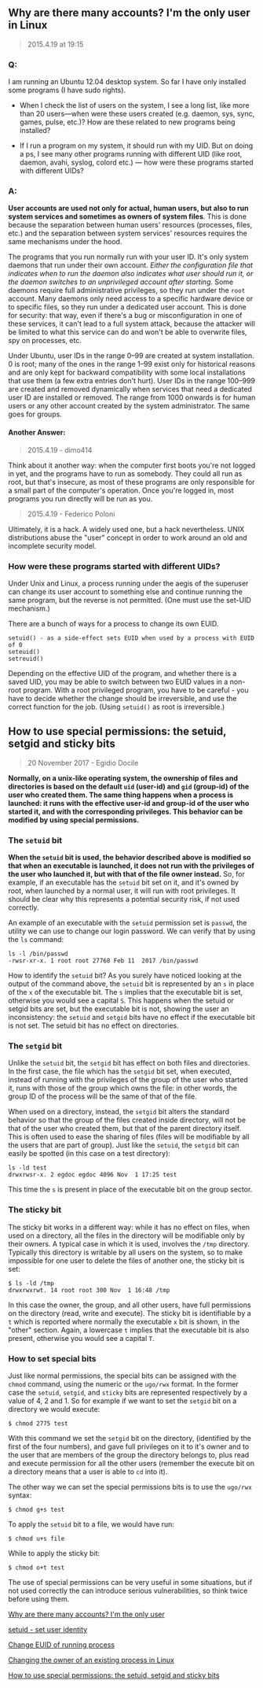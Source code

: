 ## Why are there many accounts? I'm the only user in Linux

> 2015.4.19 at 19:15

### Q: 

I am running an Ubuntu 12.04 desktop system. So far I have only installed some programs (I have sudo rights).

- When I check the list of users on the system, I see a long list, like more than 20 users—when were these users created (e.g. daemon, sys, sync, games, pulse, etc.)? How are these related to new programs being installed?

- If I run a program on my system, it should run with my UID. But on doing a ps, I see many other programs running with different UID (like root, daemon, avahi, syslog, colord etc.) — how were these programs started with different UIDs?

### A:

**User accounts are used not only for actual, human users, but also to run system services and sometimes as owners of system files**. This is done because the separation between human users' resources (processes, files, etc.) and the separation between system services' resources requires the same mechanisms under the hood.

The programs that you run normally run with your user ID. It's only system daemons that run under their own account. *Either the configuration file that indicates when to run the daemon also indicates what user should run it, or the daemon switches to an unprivileged account after starting*. Some daemons require full administrative privileges, so they run under the `root` account. Many daemons only need access to a specific hardware device or to specific files, so they run under a dedicated user account. This is done for security: that way, even if there's a bug or misconfiguration in one of these services, it can't lead to a full system attack, because the attacker will be limited to what this service can do and won't be able to overwrite files, spy on processes, etc.

Under Ubuntu, user IDs in the range 0–99 are created at system installation. 0 is root; many of the ones in the range 1–99 exist only for historical reasons and are only kept for backward compatibility with some local installations that use them (a few extra entries don't hurt). User IDs in the range 100–999 are created and removed dynamically when services that need a dedicated user ID are installed or removed. The range from 1000 onwards is for human users or any other account created by the system administrator. The same goes for groups.

#### Another Answer:

> 2015.4.19 - dimo414 

Think about it another way: when the computer first boots you're not logged in yet, and the programs have to run as somebody. They could all run as root, but that's insecure, as most of these programs are only responsible for a small part of the computer's operation. Once you're logged in, most programs you run directly will be run as you.

> 2015.4.19 - Federico Poloni

Ultimately, it is a hack. A widely used one, but a hack nevertheless. UNIX distributions abuse the "user" concept in order to work around an old and incomplete security model.

### How were these programs started with different UIDs?

Under Unix and Linux, a process running under the aegis of the superuser can change its user account to something else and continue running the same program, but the reverse is not permitted. (One must use the set-UID mechanism.)

There are a bunch of ways for a process to change its own EUID.

```
setuid() - as a side-effect sets EUID when used by a process with EUID of 0
seteuid()
setreuid()
```

Depending on the effective UID of the program, and whether there is a saved UID, you may be able to switch between two EUID values in a non-root program. With a root privileged program, you have to be careful - you have to decide whether the change should be irreversible, and use the correct function for the job. (Using `setuid()` as root is irreversible.)

## How to use special permissions: the setuid, setgid and sticky bits

> 20 November 2017  - Egidio Docile

**Normally, on a unix-like operating system, the ownership of files and directories is based on the default `uid` (user-id) and `gid` (group-id) of the user who created them. The same thing happens when a process is launched: it runs with the effective user-id and group-id of the user who started it, and with the corresponding privileges. This behavior can be modified by using special permissions.**

### The `setuid` bit

**When the `setuid` bit is used, the behavior described above is modified so that when an executable is launched, it does not run with the privileges of the user who launched it, but with that of the file owner instead.** So, for example, if an executable has the `setuid` bit set on it, and it's owned by root, when launched by a normal user, it will run with root privileges. It should be clear why this represents a potential security risk, if not used correctly. 

An example of an executable with the `setuid` permission set is `passwd`, the utility we can use to change our login password. We can verify that by using the `ls` command:

```
ls -l /bin/passwd
-rwsr-xr-x. 1 root root 27768 Feb 11  2017 /bin/passwd
```

How to identify the `setuid` bit? As you surely have noticed looking at the output of the command above, the `setuid` bit is represented by an `s` in place of the `x` of the executable bit. The `s` implies that the executable bit is set, otherwise you would see a capital `S`. This happens when the setuid or setgid bits are set, but the executable bit is not, showing the user an inconsistency: the `setuid` and `setgid` bits have no effect if the executable bit is not set. The setuid bit has no effect on directories.

### The `setgid` bit

Unlike the `setuid` bit, the `setgid` bit has effect on both files and directories. In the first case, the file which has the `setgid` bit set, when executed, instead of running with the privileges of the group of the user who started it, runs with those of the group which owns the file: in other words, the group ID of the process will be the same of that of the file. 

When used on a directory, instead, the `setgid` bit alters the standard behavior so that the group of the files created inside directory, will not be that of the user who created them, but that of the parent directory itself. This is often used to ease the sharing of files (files will be modifiable by all the users that are part of group). Just like the `setuid`, the `setgid` bit can easily be spotted (in this case on a test directory):

```
ls -ld test
drwxrwsr-x. 2 egdoc egdoc 4096 Nov  1 17:25 test
```

This time the `s` is present in place of the executable bit on the group sector.

### The sticky bit

The sticky bit works in a different way: while it has no effect on files, when used on a directory, all the files in the directory will be modifiable only by their owners. A typical case in which it is used, involves the `/tmp` directory. Typically this directory is writable by all users on the system, so to make impossible for one user to delete the files of another one, the sticky bit is set:

```
$ ls -ld /tmp
drwxrwxrwt. 14 root root 300 Nov  1 16:48 /tmp
```

In this case the owner, the group, and all other users, have full permissions on the directory (read, write and execute). The sticky bit is identifiable by a `t` which is reported where normally the executable `x` bit is shown, in the "other" section. Again, a lowercase `t` implies that the executable bit is also present, otherwise you would see a capital `T`.

### How to set special bits

Just like normal permissions, the special bits can be assigned with the `chmod` command, using the numeric or the `ugo/rwx` format. In the former case the `setuid`, `setgid`, and `sticky` bits are represented respectively by a value of 4, 2 and 1. So for example if we want to set the `setgid` bit on a directory we would execute:

```
$ chmod 2775 test
```

With this command we set the `setgid` bit on the directory, (identified by the first of the four numbers), and gave full privileges on it to it's owner and to the user that are members of the group the directory belongs to, plus read and execute permission for all the other users (remember the execute bit on a directory means that a user is able to `cd` into it). 

The other way we can set the special permissions bits is to use the `ugo/rwx` syntax:

```
$ chmod g+s test
```

To apply the `setuid` bit to a file, we would have run:

```
$ chmod u+s file
```

While to apply the sticky bit:

```
$ chmod o+t test
```

The use of special permissions can be very useful in some situations, but if not used correctly the can introduce serious vulnerabilities, so think twice before using them.

[Why are there many accounts? I'm the only user](https://unix.stackexchange.com/questions/197124/why-are-there-many-accounts-im-the-only-user)

[setuid - set user identity](http://man7.org/linux/man-pages/man2/setuid.2.html)

[Change EUID of running process](https://superuser.com/questions/56884/change-euid-of-running-process)

[Changing the owner of an existing process in Linux](https://stackoverflow.com/questions/428920/changing-the-owner-of-an-existing-process-in-linux)

[How to use special permissions: the setuid, setgid and sticky bits](https://linuxconfig.org/how-to-use-special-permissions-the-setuid-setgid-and-sticky-bits)